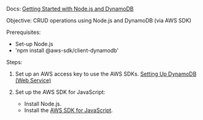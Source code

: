 Docs: [Getting Started with Node.js and DynamoDB](https://docs.aws.amazon.com/amazondynamodb/latest/developerguide/GettingStarted.NodeJs.html)

Objective: CRUD operations using Node.js and DynamoDB (via AWS SDK)
 

Prerequisites:
- Set-up Node.js
- 'npm install @aws-sdk/client-dynamodb'

Steps:
1. Set up an AWS access key to use the AWS SDKs. [Setting Up DynamoDB (Web Service)](https://docs.aws.amazon.com/amazondynamodb/latest/developerguide/SettingUp.DynamoWebService.html)

2. Set up the AWS SDK for JavaScript:
    - Install Node.js.
    - Install the [AWS SDK for JavaScript](https://aws.amazon.com/sdk-for-javascript/).